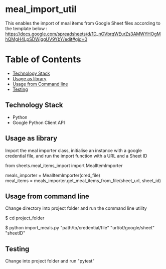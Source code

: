 # meal_import_util
This enables the import of meal items from Google Sheet files according to the template below :
https://docs.google.com/spreadsheets/d/1D_nOVbrqWEurZs3AMWYHOgMhQMgH4LpSDWjqgUV9YbY/edit#gid=0
<br />


# Table of Contents
- [Technology Stack](#technology-stack)
- [Usage as library](#usage-as-library)
- [Usage from Command line](#usage-from-command-line)
- [Testing](#testing)



## Technology Stack
- Python
- Google Python Client API


## Usage as library
Import the meal importer class, initialise an instance with a google credential file, and run the import function with a URL and a Sheet ID


from sheets.meal_items_import import MealItemImporter

meals_importer = MealItemImporter(cred_file)<br />
meal_items = meals_importer.get_meal_items_from_file(sheet_url, sheet_id)

## Usage from command line
Change directory into project folder and run the command line utility

$ cd project_folder

$ python import_meals.py "path/to/credential/file" "url/of/google/sheet" "sheetID"

## Testing
Change into project folder and run "pytest"

